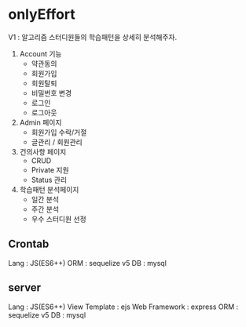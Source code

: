 # onlyEffort

V1 : 알고리즘 스터디원들의 학습패턴을 상세히 분석해주자.

1. Account 기능
   - 약관동의
   - 회원가입
   - 회원탈퇴
   - 비밀번호 변경
   - 로그인
   - 로그아웃
2. Admin 페이지
   - 회원가입 수락/거절
   - 글관리 / 회원관리
3. 건의사항 페이지
   - CRUD
   - Private 지원
   - Status 관리
4. 학습패턴 분석페이지
   - 일간 분석
   - 주간 분석
   - 우수 스터디원 선정

## Crontab 
Lang : JS(ES6++)
ORM : sequelize v5
DB : mysql

## server

Lang : JS(ES6++) 
View Template : ejs
Web Framework : express
ORM : sequelize v5
DB : mysql